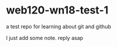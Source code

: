 # web120-wn18-test-1
a test repo for learning  about git and github


I just add some note. reply asap
